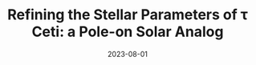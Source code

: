 ---
title: 'Refining the Stellar Parameters of τ Ceti: a Pole-on Solar Analog'
collection: publications
category: manuscripts
# permalink: /publication/tau-ceti
# permalink: 'https://iopscience.iop.org/article/10.3847/1538-3881/ace906/pdf'
# excerpt: 'This paper is about the number 1. The number 2 is left for future work.'
date: 2023-08-01
venue: 'Astronomical Journal'
paperurl: 'https://iopscience.iop.org/article/10.3847/1538-3881/ace906/pdf'
# bibtexurl: 'http://academicpages.github.io/files/bibtex1.bib'
citation: 'Korolik, M., Roettenbacher, R. M., Fischer, D. A., et al. 2023, AJ, 166, 123'
---